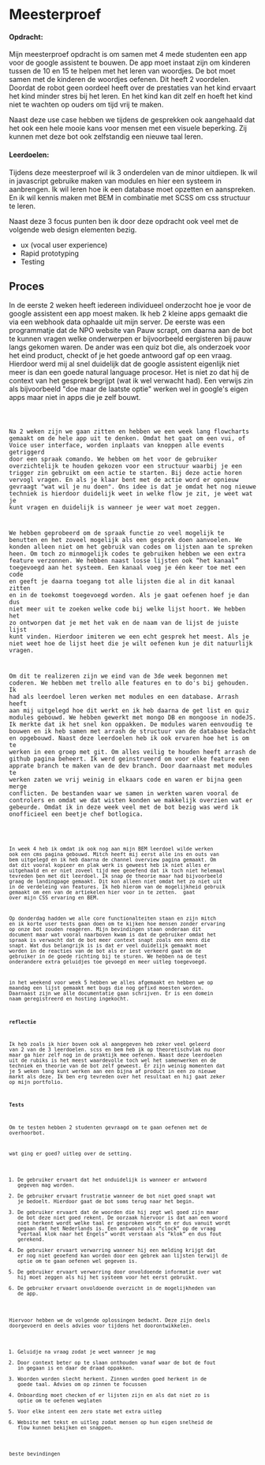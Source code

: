 # Meesterproef

#### Opdracht:

Mijn meesterproef opdracht is om samen met 4 mede studenten een app voor de google assistent te bouwen. De app moet instaat zijn om kinderen tussen de 10 en 15 te helpen met het leren van woordjes. De bot moet samen met de kinderen de woordjes oefenen. Dit heeft 2 voordelen. Doordat de robot geen oordeel heeft over de prestaties van het kind ervaart het kind minder stres bij het leren. En het kind kan dit zelf en hoeft het kind niet te wachten op ouders om tijd vrij te maken.

Naast deze use case hebben we tijdens de gesprekken ook aangehaald dat het ook een hele mooie kans voor mensen met een visuele beperking. Zij kunnen met deze bot ook zelfstandig een nieuwe taal leren.


#### Leerdoelen:

Tijdens deze meesterproef wil ik 3 onderdelen van de minor uitdiepen. Ik wil in javascript gebruike maken van modules en hier een systeem in aanbrengen. Ik wil leren hoe ik een database moet opzetten en aanspreken. En ik wil kennis maken met BEM in combinatie met SCSS om css structuur te leren. 

Naast deze 3 focus punten ben ik door deze opdracht ook veel met de volgende web design elementen bezig.
-	ux (vocal user experience)
-	Rapid prototyping
-	Testing


## Proces

In de eerste 2 weken heeft iedereen individueel onderzocht hoe je voor de google assistent een app moest maken. Ik heb 2 kleine apps gemaakt die via een webhook data ophaalde uit mijn server. De eerste was een programmatje dat de NPO website van Pauw scrapt, om daarna aan de bot te kunnen vragen welke onderwerpen er bijvoorbeeld eergisteren bij pauw langs gekomen waren. De ander was een quiz bot die, als onderzoek voor het eind product, checkt of je het goede antwoord gaf op een vraag. Hierdoor werd mij al snel duidelijk dat de google assistent eigenlijk niet meer is dan een goede natural language procesor. Het is niet zo dat hij de context van het gesprek begrijpt (wat ik wel verwacht had). Een verwijs zin als bijvoorbeeld "doe maar de laatste optie" werken wel in google's eigen apps maar niet in apps die je zelf bouwt. 

<code snippet van vraag antwoord>

Na 2 weken zijn we gaan zitten en hebben we een week lang flowcharts gemaakt om de hele app uit te denken. Omdat het gaat om een vui, of Voice user interface, worden inplaats van knoppen alle events getriggerd door een spraak comando. We hebben om het voor de gebruiker overzichtelijk te houden gekozen voor een structuur waarbij je een trigger zin gebruikt om een actie te starten. Bij deze actie horen vervogl vragen. En als je klaar bent met de actie word er opnieuw gevraagt "wat wil je nu doen". Ons idee is dat je omdat het nog nieuwe techniek is hierdoor duidelijk weet in welke flow je zit, je weet wat je kunt vragen en duidelijk is wanneer je weer wat moet zeggen. 

We hebben geprobeerd om de spraak functie zo veel mogelijk te benutten en het zoveel mogelijk als een gesprek doen aanvoelen. We konden alleen niet om het gebruik van codes om lijsten aan te spreken heen. Om toch zo minmogelijk codes te gebruiken hebben we een extra feature verzonnen. We hebben naast losse lijsten ook “het kanaal” toegevoegd aan het systeem. Een kanaal voeg je één keer toe met een code en geeft je daarna toegang tot alle lijsten die al in dit kanaal zitten en in de toekomst toegevoegd worden. Als je gaat oefenen hoef je dan dus niet meer uit te zoeken welke code bij welke lijst hoort. We hebben het zo ontworpen dat je met het vak en de naam van de lijst de juiste lijst kunt vinden. Hierdoor imiteren we een echt gesprek het meest. Als je niet weet hoe de lijst heet die je wilt oefenen kun je dit natuurlijk vragen.

Om dit te realizeren zijn we eind van de 3de week begonnen met coderen. We hebben met trello alle features en to do's bij gehouden. Ik had als leerdoel leren werken met modules en een database. Arrash heeft aan mij uitgelegd hoe dit werkt en ik heb daarna de get list en quiz modules gebouwd. We hebben gewerkt met mongo DB en mongoose in nodeJS. Ik merkte dat ik het snel kon oppakken. De modules waren eenvoudig te bouwen en ik heb samen met arrash de structuur van de database bedacht en opgebouwd. Naast deze leerdoelen heb ik ook ervaren hoe het is om te werken in een groep met git. Om alles veilig te houden heeft arrash de github pagina beheert. Ik werd geinstrueerd om voor elke feature een apprate branch te maken van de dev branch. Door daarnaast met modules te werken zaten we vrij weinig in elkaars code en waren er bijna geen merge conflicten. De bestanden waar we samen in werkten waren vooral de controlers en omdat we dat wisten konden we makkelijk overzien wat er gebeurde. Omdat ik in deze week veel met de bot bezig was werd ik onofficieel een beetje chef botlogica. 

<code snippet van bot>

In week 4 heb ik omdat ik ook nog aan mijn BEM leerdoel wilde werken ook een cms pagina gebouwd. Mitch heeft mij eerst alle ins en outs van bem uitgelegd en ik heb daarna de channel overview pagina gemaakt. Om dat dit vooral kopieer en plak werk is geweest heb ik niet alles er uitgehaald en er niet zoveel tijd mee geoefend dat ik toch niet helemaal tevreden ben met dit leerdoel. Ik snap de theorie maar had bijvoorbeeld graag de landingpage gemaakt. Dit kon alleen niet omdat het zo niet uit in de verdeleing van features. Ik heb hierom van de mogelijkheid gebruik gemaakt om een van de artiekelen hier voor in te zetten. <link> gaat over mijn CSS ervaring en BEM. 

Op donderdag hadden we alle core functionalteiten staan en zijn mitch en ik korte user tests gaan doen om te kijken hoe mensen zonder ervaring op onze bot zouden reageren. Mijn bevindingen staan onderaan dit document maar wat vooral naarboven kwam is dat de gebruiker omdat het spraak is verwacht dat de bot meer context snapt zoals een mens die snapt. Wat dus belangrijk is is dat er veel duidelijk gemaakt moet worden in de reacties van de bot als er iest verkeerd gaat om de gebruiker in de goede richting bij te sturen. We hebben na de test onderandere extra geluidjes toe gevoegd en meer uitleg toegevoegd.

in het weekend voor week 5 hebben we alles afgemaakt en hebben we op maandag een lijst gemaakt met bugs die nog gefixd moesten worden. Daarnaast zijn we alle documentatie gaan schrijven. Er is een domein naam geregistreerd en hosting ingekocht. 

#### reflectie
Ik heb zoals ik hier boven ook al aangegeven heb zeker veel geleerd van 2 van de 3 leerdoelen. scss en bem heb ik op theoretischvlak nu door maar ga hier zelf nog in de praktijk mee oefenen. Naast deze leerdoelen uit de rubiks is het meest waardevolle toch wel het samenwerken en de techniek en theorie van de bot zelf geweest. Er zijn weinig momenten dat je 5 weken lang kunt werken aan een bijna af product in een zo nieuwe markt als deze. Ik ben erg tevreden over het resultaat en hij gaat zeker op mijn portfolio.


#### Tests
Om te testen hebben 2 studenten gevraagd om te gaan oefenen met de overhoorbot.

wat ging er goed? uitleg over de setting.

1.    De gebruiker ervaart dat het onduidelijk is wanneer er antwoord gegeven mag worden.
2.    De gebruiker ervaart frustratie wanneer de bot niet goed snapt wat je bedoelt. Hierdoor gaat de bot soms terug naar het begin.
3.    De gebruiker ervaart dat de woorden die hij zegt wel goed zijn maar de bot deze niet goed rekent. De oorzaak hiervoor is dat aan een woord niet herkent wordt welke taal er gesproken wordt en er dus vanuit wordt gegaan dat het Nederlands is. Een antwoord als “clock” op de vraag ”vertaal klok naar het Engels” wordt verstaan als “klok” en dus fout gerekend.
4.    De gebruiker ervaart verwarring wanneer hij een melding krijgt dat er nog niet geoefend kan worden door een gebrek aan lijsten terwijl de optie om te gaan oefenen wel gegeven is.
5.    De gebruiker ervaart verwarring door onvoldoende informatie over wat hij moet zeggen als hij het systeem voor het eerst gebruikt.
6.    De gebruiker ervaart onvoldoende overzicht in de mogelijkheden van de app.

Hiervoor hebben we de volgende oplossingen bedacht. Deze zijn deels doorgevoerd en deels advies voor tijdens het doorontwikkelen.

1.    Geluidje na vraag zodat je weet wanneer je mag
2.    Door context beter op te slaan onthouden vanaf waar de bot de fout in gegaan is en daar de draad oppakken.
3.    Woorden worden slecht herkent. Zinnen worden goed herkent in de goede taal. Advies om op zinnen te focussen
4.    Onboarding moet checken of er lijsten zijn en als dat niet zo is optie om te oefenen weglaten
5.    Voor elke intent een zero state met extra uitleg
6.    Website met tekst en uitleg zodat mensen op hun eigen snelheid de flow kunnen bekijken en snappen.


 beste bevindingen






